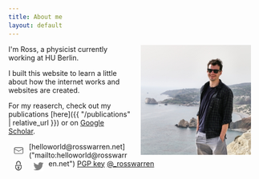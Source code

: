 ```yaml
---
title: About me
layout: default
---
```


<img src="/assets/imgs/ross-warren-photo3.jpg" alt="Ross Warren Photo" hspace="20" style="float:right;width:220px;height:220px;border:10;">

I'm Ross, a physicist currently working at HU Berlin.

I built this website to learn a little about how the internet works and websites are created.

<!-- You can find my CV [here](/assets/pdfs/CV-RossWarren.pdf) (last updated: 6 May 2020). -->

For my reaserch, check out my publications [here]({{ "/publications" | relative_url }}) or on [Google Scholar](https://scholar.google.co.uk/citations?user=jco6FmYAAAAJ&hl=en).

<img src="/assets/icons/email.svg" alt="email icon" hspace="10" vspace="3" style="float:left;height:20px;border:10;">
[helloworld@rosswarren.net]("mailto:helloworld@rosswarren.net")

<img src="/assets/icons/security.png" alt="PGP icon" hspace="10" vspace="3" style="float:left;height:20px;border:10;">
<a href="/assets/asc/publickey-helloworld@rosswarren.net-0x2E45E40D.asc" target="_top">PGP key</a>

<img src="/assets/icons/twitter.png" alt="twitter icon" hspace="10" vspace="4" style="float:left;height:20px;border:0;"> 
<a href="https://twitter.com/_rosswarren" target="_blank" rel="noopener noreferrer">@_rosswarren</a>
